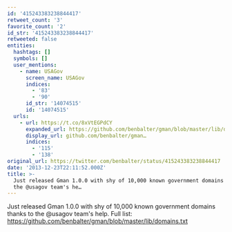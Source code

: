 ```yaml
---
id: '415243383238844417'
retweet_count: '3'
favorite_count: '2'
id_str: '415243383238844417'
retweeted: false
entities:
  hashtags: []
  symbols: []
  user_mentions:
    - name: USAGov
      screen_name: USAGov
      indices:
        - '83'
        - '90'
      id_str: '14074515'
      id: '14074515'
  urls:
    - url: https://t.co/8xVtEGPdCY
      expanded_url: https://github.com/benbalter/gman/blob/master/lib/domains.txt
      display_url: github.com/benbalter/gman…
      indices:
        - '115'
        - '138'
original_url: https://twitter.com/benbalter/status/415243383238844417
date: '2013-12-23T22:11:52.000Z'
title: >-
  Just released Gman 1.0.0 with shy of 10,000 known government domains thanks to
  the @usagov team's he…
---
```


Just released Gman 1.0.0 with shy of 10,000 known government domains thanks to the @usagov team's help. Full list: https://github.com/benbalter/gman/blob/master/lib/domains.txt